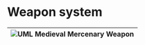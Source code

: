 # Weapon system

|![UML Medieval Mercenary Weapon](https://github.com/user-attachments/assets/b9c0bf44-39c7-4473-86cf-2d51c5a6bd4f)|
|-|
